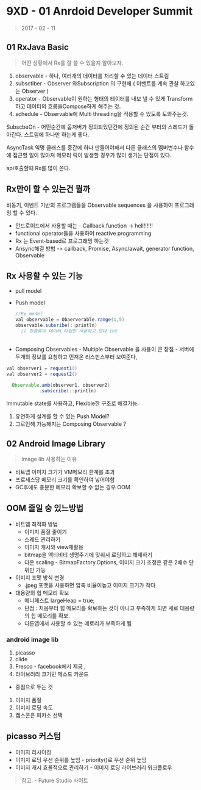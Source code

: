 # 9XD - 01 Anrdoid Developer Summit

> 2017 - 02 - 11 

## 01 RxJava Basic

> 어떤 상황에서 Rx를 잘 쓸 수 있을지 알아보자.

1. observable - 하나, 여러개의 데이터를 처리할 수 있는 데이터 스트림
2. subsctiber - Observer 와Subscription 의 구현체 ( 이밴트를 계속 관찰 하고있는 Observer )
3. operator - Observable이 원하는 형태의 테이터를 내보 낼 수 있게 Transform 하고 데이터의 흐름을Compose하게 해주는 것. 
4. schedule -  Observable에 Multi threading을 적용할 수 있도록 도와주는것.

SubscbeOn - 어떤순간에 옵저버가 정의되있던간에  정의된 순간 부터의 스레드가 돌아간다. 스트림에 하나만 하는게 좋다.

AsyncTask 익명 클래스를 중간에 하나 만들어야해서 다른 클래스의 멤버변수나 함수에 접근할 일이 많아져 메모리 릭이 발생할 경우가 많이 생기는 단점이 있다.

api호출할때 Rx를 많이 쓴다.

## Rx만이 할 수 있는건 뭘까

비동기, 이벤트 기반의 프로그램들을 Observable sequences 을 사용하여 프로그래밍 할 수 있다.

- 안드로이드에서 사용할 때는 - Callback function -> hell!!!!!!
- functional operator들을 사용하여 reactive programming
- Rx 는 Event-based로 프로그래밍 하는것
- Ansync해결 방법 -> callback, Promise, Async/await, generator function, Observable

## Rx 사용할 수 있는 기능

- pull model

- Push model

  ```java
  //Rx model
  val observable = Obaerverable.range(1,5)
  observable.subsribe(::println)
    // 한종류의 데이터 타입만 사용하고 있다 int
    
  ```

- Composing Observables - Multiple Observable 을 사용이 큰 장점  - 서버에 두개의 정보를 요청하고 먼저온 리스펀스부터 보여준다,

```java
val observer1 = request1()
val observer2 = request2()
  
  Observable.amb(observer1, observer2)
  			.subscribe(::println)
```

Immutable state를 사용하고,  Flexible한 구조로 해결가능.

1. 유연하게 설계를 할 수 있는 Push Model?
2. 그로인해 가능해지는 Composing Observable ?

## 02 Android Image Library

> Image lib 사용하는 이유

- 비트맵 이미지 크기가 VM메모리 한계를 초과
- 프로세스당 메모리 크기를 확인하여 넣어야함
- GC후에도 충분한 메모리 확보할 수 없는 경우 OOM

## OOM 줄일 숭 있느방법

- 비트맵 최적화 방법
  - 이미지 품질 줄이기
  - 스레드 관리하기
  - 이미지 캐시와 view재활용
  - bitmap을 액티비티 생명주기에 맞춰서 로딩하고 해재하기
  - 다운 scaling - BitmapFactory.Options, 이미지 크기 조정은 같은 2배수 단위만 가능
- 이미지 포맷 방식 변경
  - .jpeg 포맷을 사용하면 압축 비율이높고 이미지 크기가 작다
- 대용량의 힙 메모리 확보
  - 메니페스트 largeHeap = true;
  - 단점 : 처음부터 힙 메모리를 확보하는 것이 아니고 부족하게 되면 새로 대용량의 힙 메모리를 확보.
  - 다른앱에서 사용할 수 있는 메로리가 부족하게 됨



### android image lib

1. picasso
2. clide
3. Fresco - facebook에서 제공 ,
4. 라이브러리 크기민 메소드 카운드

- 중점으로 두는 것

1. 이미지 품질
2. 이미지 로딩 속도
3. 캠스콘은 피카소 선택



## picasso 커스텀

- 이미지 리사이징  
- 이미지 로딩 우선 순위를 높임 - priority()로 우선 순위 높임
- 이미지 캐시 효율적으로 관리하기 - 이미지 로딩 라이브러리 워크플로우

> 참고. - Future Studio 사이트

